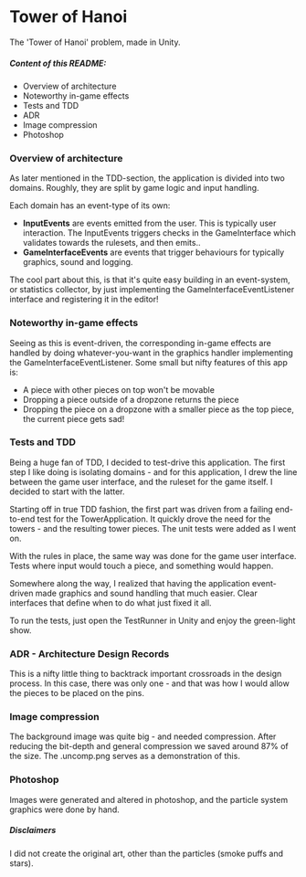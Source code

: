 # Tower of Hanoi
The 'Tower of Hanoi' problem, made in Unity.

##### Content of this README:
* Overview of architecture
* Noteworthy in-game effects
* Tests and TDD
* ADR
* Image compression
* Photoshop

### Overview of architecture
As later mentioned in the TDD-section, the application is divided into two domains. Roughly, they are split by game logic and input handling.

Each domain has an event-type of its own:
* **InputEvents** are events emitted from the user. This is typically user interaction. The InputEvents triggers checks in the GameInterface which validates towards the rulesets, and then emits..
* **GameInterfaceEvents** are events that trigger behaviours for typically graphics, sound and logging.

The cool part about this, is that it's quite easy building in an event-system, or statistics collector, by just implementing the GameInterfaceEventListener interface and registering it in the editor!

### Noteworthy in-game effects
Seeing as this is event-driven, the corresponding in-game effects are handled by doing whatever-you-want in the graphics handler implementing the GameInterfaceEventListener. Some small but nifty features of this app is:
* A piece with other pieces on top won't be movable
* Dropping a piece outside of a dropzone returns the piece
* Dropping the piece on a dropzone with a smaller piece as the top piece, the current piece gets sad!

### Tests and TDD
Being a huge fan of TDD, I decided to test-drive this application. The first step I like doing is isolating domains - and for this application, I drew the line between the game user interface, and the ruleset for the game itself. I decided to start with the latter.

Starting off in true TDD fashion, the first part was driven from a failing end-to-end test for the TowerApplication. It quickly drove the need for the towers - and the resulting tower pieces. The unit tests were added as I went on.

With the rules in place, the same way was done for the game user interface. Tests where input would touch a piece, and something would happen.


Somewhere along the way, I realized that having the application event-driven made graphics and sound handling that much easier. Clear interfaces that define when to do what just fixed it all.

To run the tests, just open the TestRunner in Unity and enjoy the green-light show.

### ADR - Architecture Design Records
This is a nifty little thing to backtrack important crossroads in the design process. In this case, there was only one - and that was how I would allow the pieces to be placed on the pins.

### Image compression
The background image was quite big - and needed compression. After reducing the bit-depth and general compression we saved around 87% of the size. The .uncomp.png serves as a demonstration of this.

### Photoshop
Images were generated and altered in photoshop, and the particle system graphics were done by hand.

##### Disclaimers
I did not create the original art, other than the particles (smoke puffs and stars).